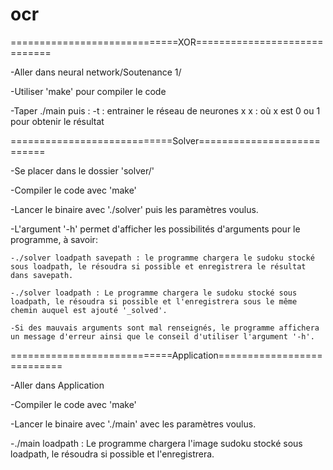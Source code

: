 # ocr
=============================XOR=============================

-Aller dans neural network/Soutenance 1/

-Utiliser 'make' pour compiler le code

-Taper ./main puis :
	-t : entrainer le réseau de neurones
	 x x : où x est 0 ou 1 pour obtenir le résultat

============================Solver===========================

-Se placer dans le dossier 'solver/'

-Compiler le code avec 'make'

-Lancer le binaire avec './solver' puis les paramètres voulus.

-L'argument '-h' permet d'afficher les possibilités d'arguments pour le programme, à savoir:

 	-./solver loadpath savepath : le programme chargera le sudoku stocké sous loadpath, le résoudra si possible et enregistrera le résultat dans savepath.
	
 	-./solver loadpath : Le programme chargera le sudoku stocké sous loadpath, le résoudra si possible et l'enregistrera sous le même chemin auquel est ajouté '_solved'.
	
 	-Si des mauvais arguments sont mal renseignés, le programme affichera un message d'erreur ainsi que le conseil d'utiliser l'argument '-h'.

============================Application===========================

-Aller dans Application

-Compiler le code avec 'make'

-Lancer le binaire avec './main' avec les paramètres voulus.

-./main loadpath : Le programme chargera l'image sudoku stocké sous loadpath, le résoudra si possible et l'enregistrera.
